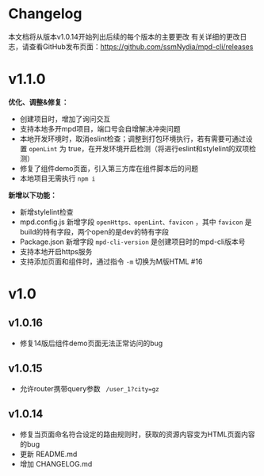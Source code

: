# Changelog
本文档将从版本v1.0.14开始列出后续的每个版本的主要更改
有关详细的更改日志，请查看GitHub发布页面：https://github.com/ssmNydia/mpd-cli/releases

# v1.1.0

**优化、调整&修复：**

* 创建项目时，增加了询问交互
* 支持本地多开mpd项目，端口号会自增解决冲突问题
* 本地开发环境时，取消eslint检查；调整到打包环境执行，若有需要可通过设置 ```openLint``` 为 true，在开发环境开启检测（将进行eslint和stylelint的双项检测）
* 修复了组件demo页面，引入第三方库在组件脚本后的问题
* 本地项目无需执行 ```npm i``` 

**新增以下功能：**

* 新增stylelint检查
* mpd.config.js 新增字段 ```openHttps、openLint、favicon```  ，其中 ```favicon``` 是build的特有字段，两个open的是dev的特有字段
* Package.json 新增字段 ```mpd-cli-version``` 是创建项目时的mpd-cli版本号
* 支持本地开启https服务
* 支持添加页面和组件时，通过指令 ```-m``` 切换为M版HTML #16


# v1.0

## v1.0.16

- 修复14版后组件demo页面无法正常访问的bug



## v1.0.15

- 允许router携带query参数  ``` /user_1?city=gz```

  

## 	v1.0.14

- 修复当页面命名符合设定的路由规则时，获取的资源内容变为HTML页面内容的bug
- 更新 README.md
- 增加 CHANGELOG.md